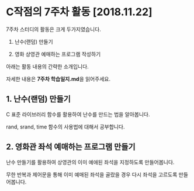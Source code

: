 # C작점의 7주차 활동 [2018.11.22]

7주차 스터디의 활동은 크게 두가지였습니다.

1. 난수(랜덤) 만들기

2. 영화 상영관 예매하는 프로그램 작성하기

아래는 활동 내용의 간략한 소개입니다.

자세한 내용은 **7주차 학습일지.md**을 읽어주세요.


## 1. 난수(랜덤) 만들기

C 표준 라이브러리 함수를 활용하여 난수를 만드는 법을 알아봅니다.

rand, srand, time 함수의 사용법에 대해서 공부합니다.

## 2. 영화관 좌석 예매하는 프로그램 만들기

난수 만들기를 활용하여 상영관의 이미 예애된 좌석을 지정하도록 만들어봅니다.

무한 반복과 제어문을 통해 이미 예매된 좌석을 골랐을 경우 다시 좌석을 고르도록 만들어봅니다.
